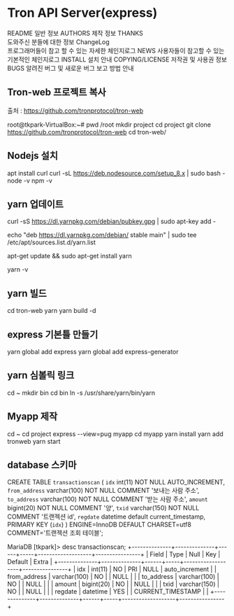 # Tron API Server(express)




README
일반 정보
AUTHORS
제작 정보
THANKS	
도와주신 분들에 대한 정보
ChangeLog	
프로그래머들이 참고 할 수 있는 자세한 체인지로그
NEWS
사용자들이 참고할 수 있는 기본적인 체인지로그
INSTALL
설치 안내
COPYING/LICENSE
저작권 및 사용권 정보
BUGS
알려진 버그 및 새로운 버그 보고 방법 안내






Tron-web 프로젝트 복사
---------------------
출처 : https://github.com/tronprotocol/tron-web 


root@tkpark-VirtualBox:~# pwd
/root
mkdir project
cd project
git clone https://github.com/tronprotocol/tron-web
cd tron-web/

  
Nodejs 설치
-----------
apt install curl
curl -sL https://deb.nodesource.com/setup_8.x | sudo bash -
node -v
npm -v
 
yarn 업데이트
------------
curl -sS https://dl.yarnpkg.com/debian/pubkey.gpg | sudo apt-key add -

echo "deb https://dl.yarnpkg.com/debian/ stable main" | sudo tee /etc/apt/sources.list.d/yarn.list

apt-get update && sudo apt-get install yarn

yarn -v
 
yarn 빌드
------------
cd tron-web
yarn
yarn build -d
 
express 기본틀 만들기
--------------------------
yarn global add express 
yarn global add express-generator
 
yarn 심볼릭 링크
--------------------------
cd ~
mkdir bin
cd bin
ln -s /usr/share/yarn/bin/yarn
 
Myapp 제작
--------------------------
cd ~
cd project
express --view=pug myapp
cd myapp
yarn install
yarn add tronweb
yarn start

database 스키마
--------------------------

CREATE TABLE `transactionscan` (
  `idx` int(11) NOT NULL AUTO_INCREMENT,
  `from_address` varchar(100) NOT NULL COMMENT '보내는 사람 주소',
  `to_address` varchar(100) NOT NULL COMMENT '받는 사람  주소',
  `amount` bigint(20) NOT NULL COMMENT '양',
  `txid` varchar(150) NOT NULL COMMENT '트랜젝션 id',
  `regdate` datetime default current_timestamp,
  PRIMARY KEY (`idx`)
) ENGINE=InnoDB DEFAULT CHARSET=utf8 COMMENT='트랜젝션 조회 테이블';


MariaDB [tkpark]> desc transactionscan;
+--------------+--------------+------+-----+-------------------+----------------+
| Field        | Type         | Null | Key | Default           | Extra          |
+--------------+--------------+------+-----+-------------------+----------------+
| idx          | int(11)      | NO   | PRI | NULL              | auto_increment |
| from_address | varchar(100) | NO   |     | NULL              |                |
| to_address   | varchar(100) | NO   |     | NULL              |                |
| amount       | bigint(20)   | NO   |     | NULL              |                |
| txid         | varchar(150) | NO   |     | NULL              |                |
| regdate      | datetime     | YES  |     | CURRENT_TIMESTAMP |                |
+--------------+--------------+------+-----+-------------------+----------------+




